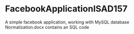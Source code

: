 # FacebookApplicationISAD157
A simple facebook application, working with MySQL database
Normalization.docx contains an SQL code
